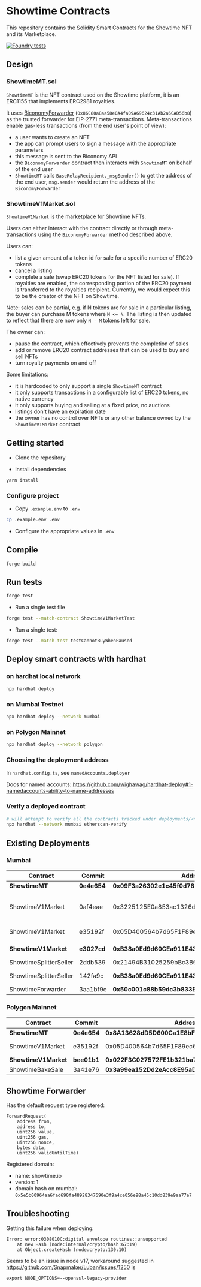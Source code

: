 # Showtime Contracts

This repository contains the Solidity Smart Contracts for the Showtime NFT and its Marketplace.

[![Foundry tests](https://github.com/showtime-xyz/smart-contracts-private/actions/workflows/ci.yml/badge.svg?branch=main)](https://github.com/showtime-xyz/smart-contracts-private/actions/workflows/ci.yml)

## Design

### ShowtimeMT.sol

`ShowtimeMT` is the NFT contract used on the Showtime platform, it is an ERC1155 that implements ERC2981 royalties.

It uses [BiconomyForwarder](https://docs.biconomy.io/misc/contract-addresses) (`0x86C80a8aa58e0A4fa09A69624c31Ab2a6CAD56b8`) as the trusted forwarder for EIP-2771 meta-transactions. Meta-transactions enable gas-less transactions (from the end user's point of view):

-   a user wants to create an NFT
-   the app can prompt users to sign a message with the appropriate parameters
-   this message is sent to the Biconomy API
-   the `BiconomyForwarder` contract then interacts with `ShowtimeMT` on behalf of the end user
-   `ShowtimeMT` calls `BaseRelayRecipient._msgSender()` to get the address of the end user, `msg.sender` would return the address of the `BiconomyForwarder`

### ShowtimeV1Market.sol

`ShowtimeV1Market` is the marketplace for Showtime NFTs.

Users can either interact with the contract directly or through meta-transactions using the `BiconomyForwarder` method described above.

Users can:

-   list a given amount of a token id for sale for a specific number of ERC20 tokens
-   cancel a listing
-   complete a sale (swap ERC20 tokens for the NFT listed for sale). If royalties are enabled, the corresponding portion of the ERC20 payment is transferred to the royalties recipient. Currently, we would expect this to be the creator of the NFT on Showtime.

Note: sales can be partial, e.g. if N tokens are for sale in a particular listing, the buyer can purchase M tokens where `M <= N`. The listing is then updated to reflect that there are now only `N - M` tokens left for sale.

The owner can:

-   pause the contract, which effectively prevents the completion of sales
-   add or remove ERC20 contract addresses that can be used to buy and sell NFTs
-   turn royalty payments on and off

Some limitations:

-   it is hardcoded to only support a single `ShowtimeMT` contract
-   it only supports transactions in a configurable list of ERC20 tokens, no native currency
-   it only supports buying and selling at a fixed price, no auctions
-   listings don't have an expiration date
-   the owner has no control over NFTs or any other balance owned by the `ShowtimeV1Market` contract


## Getting started

-   Clone the repository

-   Install dependencies

```sh
yarn install
```

### Configure project

-   Copy `.example.env` to `.env`

```sh
cp .example.env .env
```

-   Configure the appropriate values in `.env`

## Compile

```
forge build
```

## Run tests

```sh
forge test
```

-   Run a single test file

```sh
forge test --match-contract ShowtimeV1MarketTest
```

-   Run a single test:

```sh
forge test --match-test testCannotBuyWhenPaused
```

## Deploy smart contracts with hardhat

### on hardhat local network

```sh
npx hardhat deploy
```

### on Mumbai Testnet

```sh
npx hardhat deploy --network mumbai
```

### on Polygon Mainnet

```sh
npx hardhat deploy --network polygon
```

### Choosing the deployment address

In `hardhat.config.ts`, see `namedAccounts.deployer`

Docs for named accounts: https://github.com/wighawag/hardhat-deploy#1-namedaccounts-ability-to-name-addresses

### Verify a deployed contract

```sh
# will attempt to verify all the contracts tracked under deployments/<network>
npx hardhat --network mumbai etherscan-verify
```

## Existing Deployments

### Mumbai

| Contract                      | Commit        | Address                                           | Comment                           |
| ----------------              | -------       | ------------------------------------------        | --------------------------------  |
| **ShowtimeMT**                | **0e4e654**   | **0x09F3a26302e1c45f0d78Be5D592f52b6fca43811**    |                                   |
| ShowtimeV1Market              | 0af4eae       | 0x3225125E0a853ac1326d0d589e7a4dec10bd6479        | after 1st market-improvements PR  |
| ShowtimeV1Market              | e35192f       | 0x05D400564b7d65F1F89ec6deC55752f58EfA9F5E        | non-escrow version                |
| **ShowtimeV1Market**          | **e3027cd**   | **0xB38a0Ed9d60CEa911E43DBbEC205cd3ddE0C51B6**    | **crowdsourced feedback**         |
| ShowtimeSplitterSeller        | 2ddb539       | 0x21494B31025259bBc3B61aB41478005b4505e05D        | v1 test                           |
| ShowtimeSplitterSeller        | 142fa9c       | **0xB38a0Ed9d60CEa911E43DBbEC205cd3ddE0C51B6**    | v2 test, after cleanup            |
| ShowtimeForwarder             | 3aa1bf9e      | **0x50c001c88b59dc3b833E0F062EfC2271CE88Cb89**    |                                   |

### Polygon Mainnet

| Contract                      | Commit        | Address                                           | Comment                           |
| ----------------              | -------       | ------------------------------------------        | --------------------------------  |
| **ShowtimeMT**                | **0e4e654**   | **0x8A13628dD5D600Ca1E8bF9DBc685B735f615Cb90**    | **Live in the app**               |
| ShowtimeV1Market              | e35192f       | 0x05D400564b7d65F1F89ec6deC55752f58EfA9F5E        | non-escrow version                |
| **ShowtimeV1Market**          | **bee01b1**   | **0x022F3C027572FE1b321ba7a7844ab77aC4193650**    | **live in the app**               |
| ShowtimeBakeSale              | 3a41e76       | **0x3a99ea152Dd2eAcc8E95aDdFb943e714Db9ECC22**    | showtime.io/ukraine               |


## Showtime Forwarder

Has the default request type registered:

```
ForwardRequest(
    address from,
    address to,
    uint256 value,
    uint256 gas,
    uint256 nonce,
    bytes data,
    uint256 validUntilTime)
```

Registered domain:
- name: showtime.io
- version: 1
- domain hash on mumbai: `0x5e5b00964aa6fad690fa48928347690e3f9a4ce056e98a45c10dd839e9aa77e7`

## Troubleshooting

Getting this failure when deploying:

```
Error: error:0308010C:digital envelope routines::unsupported
    at new Hash (node:internal/crypto/hash:67:19)
    at Object.createHash (node:crypto:130:10)
```

Seems to be an issue in node v17, workaround suggested in https://github.com/Snapmaker/Luban/issues/1250 is

    export NODE_OPTIONS=--openssl-legacy-provider

